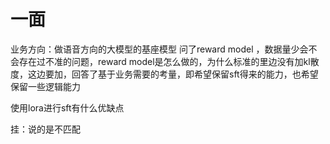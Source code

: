 # 一面
业务方向：做语音方向的大模型的基座模型
问了reward model ，数据量少会不会存在过不准的问题，reward model是怎么做的，为什么标准的里边没有加kl散度，这边要加，回答了基于业务需要的考量，即希望保留sft得来的能力，也希望保留一些逻辑能力


使用lora进行sft有什么优缺点


挂：说的是不匹配



